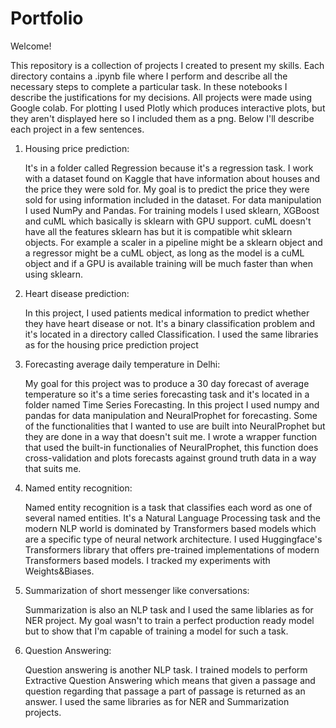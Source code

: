 # Portfolio

Welcome!

This repository is a collection of projects I created to present my skills.
Each directory contains a .ipynb file where I perform and describe all the necessary steps to complete a particular task. 
In these notebooks I describe the justifications for my decisions. All projects were made using Google colab. For plotting I used Plotly which produces interactive plots, but
they aren't displayed here so I included them as a png. 
Below I'll describe each project in a few sentences.

1. Housing price prediction:

    It's in a folder called Regression because it's a regression task. I work with a dataset found on Kaggle that have information about houses and the price they were sold for. 
    My goal is to predict the price they were sold for using information included in the dataset. For data manipulation I used NumPy and Pandas. For training models I used sklearn,
    XGBoost and cuML which basically is sklearn with GPU support. cuML doesn't have all the features sklearn has but it is compatible whit sklearn objects. For example 
    a scaler in a pipeline might be a sklearn object and a regressor might be a cuML object, as long as the model is a cuML object and if a GPU is available training will be much faster than when using sklearn.
    
2. Heart disease prediction:

    In this project, I used patients medical information to predict whether they have heart disease or not. It's a binary classification problem and it's located in a directory called Classification.
    I used the same libraries as for the housing price prediction project
    
3. Forecasting average daily temperature in Delhi:

    My goal for this project was to produce a 30 day forecast of average temperature so it's a time series forecasting task and it's located in a folder named Time Series Forecasting.
    In this project I used numpy and pandas for data manipulation and NeuralProphet for forecasting. Some of the functionalities that I wanted to use are built into NeuralProphet but they are done in a way that doesn't suit me.
    I wrote a wrapper function that used the built-in functionalies of NeuralProphet, this function does cross-validation and plots forecasts against ground truth data in a way that suits me.
    
4. Named entity recognition:

    Named entity recognition is a task that classifies each word as one of several named entities. It's a Natural Language Processing task and the modern NLP world is dominated by 
    Transformers based models which are a specific type of neural network architecture. I used Huggingface's Transformers library that offers pre-trained implementations 
    of modern Transformers based models. I tracked my experiments with Weights&Biases. 
    
5. Summarization of short messenger like conversations:

    Summarization is also an NLP task and I used the same liblaries as for NER project. My goal wasn't to train a perfect production ready model but to show that I'm capable of training a model for such a task.
    
6. Question Answering:

    Question answering is another NLP task. I trained models to perform Extractive Question Answering which means that given a passage and question regarding that passage a part of passage is returned as an answer. I used the same libraries as for NER and Summarization projects.





















